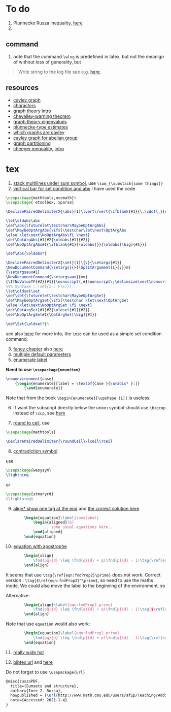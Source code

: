 # To do

1. Plunnecke Rusza inequality, [here](http://www.math.cmu.edu/users/af1p/Teaching/AdditiveCombinatorics/Additive-Combinatorics.pdf)
2. 

## command
1. note that the command `\wlog` is predefined in latex, but not the meanign of without loss of generality, but 
> Write string to the log file
see e.g. [here](https://latexref.xyz/_005cwlog.html).

## resources
* [cayley graph](https://math.osu.edu/sites/math.osu.edu/files/Cayley.pdf)
* [characters](https://people.eecs.berkeley.edu/~luca/expanders2016/lecture15.pdf)
* [graph theory intro](https://kevintshoemaker.github.io/NRES-746/graph.theory.html)
* [chevalley-warning theorem](http://math.uga.edu/~pete/4400ChevalleyWarning.pdf)
* [graph theory eigenvalues](http://www.math.caltech.edu/~2014-15/2term/ma006b/23%20spectral%203.pdf)
* [plünnecke-type estimates](https://arxiv.org/pdf/1101.3507.pdf)
* [which graphs are cayley](https://mathoverflow.net/questions/14830/which-graphs-are-cayley-graphs)
* [cayley graph for abelian group](https://people.eecs.berkeley.edu/~luca/expanders2016/lecture15.pdf)
* [graph partitioning](https://people.eecs.berkeley.edu/~luca/expanders2016/)
* [cheeger inequality](https://people.eecs.berkeley.edu/~luca/expanders2016/lecture03.pdf), [intro](https://people.eecs.berkeley.edu/~luca/expanders2016/lecture01.pdf)

# tex

1. [stack multilines under sum symbol](https://tex.stackexchange.com/questions/80460/expression-under-summation-on-multiple-lines), use `\sum_{\substack{some things}}`
2. [vertical bar for set condition and abs](https://tex.stackexchange.com/questions/187162/vertical-bar-for-absolute-value-and-conditional-expectation)
I have used the code 

```latex
\usepackage{mathtools,nccmath}%
\usepackage{ etoolbox, xparse} 

\DeclarePairedDelimiterX{\abs}[1]\lvert\rvert{\ifblank{#1}{\,\cdot\,}{#1}}

\let\oldabs\abs
\def\abs{\futurelet\testchar\MaybeOptArgAbs}
\def\MaybeOptArgAbs{\ifx[\testchar\let\next\OptArgAbs
\else \let\next\NoOptArgAbs\fi \next}
\def\OptArgAbs[#1]#2{\oldabs[#1]{#2}}
\def\NoOptArgAbs#1{\ifblank{#1}{\oldabs{}}{\oldabs[\big]{#1}}}

\def\Abs{\oldabs*}

\DeclarePairedDelimiterX{\set}[1]\{\}{\setargs{#1}}
\NewDocumentCommand{\setargs}{>{\SplitArgument{1}{;}}m}
{\setargsaux#1}
\NewDocumentCommand{\setargsaux}{mm}
{\IfNoValueTF{#2}{#1}{\nonscript\,#1\nonscript\;\delimsize\vert\nonscript\:\allowbreak #2\nonscript\,}}
%%% Syntaxe : \set{x ; P(x)})
\let\oldset\set
\def\set{\futurelet\testchar\MaybeOptArgSet}
\def\MaybeOptArgSet{\ifx[\testchar \let\next\OptArgSet
\else \let\next\NoOptArgSet \fi \next}
\def\OptArgSet[#1]#2{\oldset[#1]{#2}}
\def\NoOptArgSet#1{\OptArgSet[\big]{#1}}

\def\Set{\oldset*}%
```

see also [here](https://tex.stackexchange.com/questions/43008/absolute-value-symbols) for more info, the `\mid` can be used as a simple set condition command.

3. [fancy chapter](https://texblog.org/2012/07/03/fancy-latex-chapter-styles/) also [here](https://tex.stackexchange.com/questions/408382/memoir-how-to-make-makechapterstyle-aware-if-chapter-title-is-in-frontmatter)
4. [multiple default parameters](http://www.texfaq.org/FAQ-twooptarg#:~:text=LaTeX%20allows%20commands%20with%20a,have%20an%20argument%20of%20Default%20.)
5. [enumerate label](https://tex.stackexchange.com/questions/2291/how-do-i-change-the-enumerate-list-format-to-use-letters-instead-of-the-defaul)

**Need to use `\usepackage{enumitem}`**

```tex
\newenvironment{case}
    {\begin{enumerate}[label = \textbf{Case }{\arabic* }:]}
        {\end{enumerate}}
``` 

Note that from the book `\begin{enumerate}[\upshape (i)]` is useless.  

6. If want the subscript directly below the union symbol should use `\bigcup` instead of `\cup`, see [here](https://tex.stackexchange.com/questions/205125/formatting-the-union-of-sets)

7. [round to ceil](https://tex.stackexchange.com/questions/433101/rounding-to-nearest-integer-symbol-in-latex), use 

```latex
\usepackage{mathtools}

\DeclarePairedDelimiter{\roundCeil}\lceil\rceil
```

8. [contradiction symbol](https://tex.stackexchange.com/questions/148757/why-is-blitza-displayed-as-a-psi-in-beamer)

use 

```latex
\usepackage{wasysym}
\lightning 
```

or 

```latex
\usepackage{stmaryrd}
$\lightning$ 
```

9. [align* show one tag at the end](https://tex.stackexchange.com/questions/42726/align-but-show-one-equation-number-at-the-end) and [the correct solution here](https://tex.stackexchange.com/questions/66759/make-align-number-the-last-equation/66766)

```latex
        \begin{equation}\label{somelabel}
            \begin{aligned}[b]
                ... some usual equations here...
            \end{aligned}
        \end{equation}
```

10. [equation with apostrophe](https://tex.stackexchange.com/questions/132401/equation-number-with-an-apostrophe)

```latex
        \begin{align}
            \fnd{pq}{d} \leq \fnd{q}{d} + q(\fnd{p}{d} - 1)\tag{\ref{eqn:fndProp2}'}\label{eqn:fndProp2_prime}
        \end{align}
```

It seems that use `\tag{\ref{eqn:fndProp2}\prime}` does not work. 
Correct version : `\tag{$\ref{eqn:fndProp2}^\prime$`, so need to use the maths mode. 
We could also move the label to the beginning of the environment, so

Alternative:

```latex
        \begin{align}\label{eqn:fndProp2_prime}
            \fnd{pq}{d} \leq \fnd{q}{d} + q(\fnd{p}{d} - 1)\tag{$\ref{eqn:fndProp2}^\prime$}
        \end{align}
```

Note that use `equation` would also work:

```latex
        \begin{equation}\label{eqn:fndProp2_prime}
            \fnd{pq}{d} \leq \fnd{p}{d} + p(\fnd{q}{d} - 1)\tag{\ref{eqn:fndProp2}'}
        \end{equation}

```

11. [really wide hat](https://tex.stackexchange.com/questions/100574/really-wide-hat-symbol/101136)

12. [bibtex url](https://tex.stackexchange.com/questions/3587/how-can-i-use-bibtex-to-cite-a-web-page) and [here](https://engineering.purdue.edu/~mark/puthesis/faq/cite-url/)

Do not forget to use `\usepackage{url}`

```latex
@misc{ruszaPDF,
  title={Sumsets and structure},
  author={Imre Z. Ruzsa},
  howpublished = {\url{http://www.math.cmu.edu/users/af1p/Teaching/AdditiveCombinatorics/Additive-Combinatorics.pdf}},
  note={Accessed: 2021-1-4}
}
```